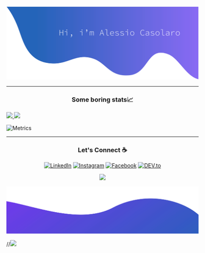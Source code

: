 ![alt text](./materials/top.svg)

---

<h3 align="center">Some boring stats📈</h3>
<a href="https://github.com/anuraghazra/github-readme-stats" alt="">
    <img src="https://github-readme-stats.vercel.app/api?username=BearGrillz99&hide=stars&show_icons=true&theme=dark&hide_border=true&icon_color=2764ba&bg_color=0d1117">
    <img src="https://metrics.lecoq.io/BearGrillz99?template=classic&base.header=0&base.activity=0&base.community=0&base.repositories=0&base.metadata=0&languages=1&languages.colors=github&languages.threshold=0%25&config.timezone=Europe%2FRome&config.animated=true)"> 
</a>

![Metrics](https://metrics.lecoq.io/BearGrillz99?template=classic&base.header=0&base.activity=0&base.community=0&base.repositories=0&base.metadata=0&languages=1&languages.colors=github&languages.threshold=0%25&config.timezone=Europe%2FRome&config.animated=true)

---

<h3 align="center">Let's Connect ☕</h3>
<p align="center"> 
  <a href="https://www.linkedin.com/in/" target="_blank"><img src="https://img.shields.io/badge/LinkedIn-%230077B5.svg?&style=flat-square&logo=linkedin&logoColor=white"  alt="LinkedIn"></a>
  <a href="https://www.instagram.com/alessio.casolaro" target="_blank"><img src="https://img.shields.io/badge/Instagram-%23E4405F.svg?&style=flat-square&logo=instagram&logoColor=white" alt="Instagram"></a>
  <a href="https://www.facebook.com/alessio.casolaro" target="_blank"><img src="https://img.shields.io/badge/Facebook-%231877F2.svg?&style=flat-square&logo=facebook&logoColor=white" alt="Facebook"></a>
  <a href="https://dev.to/" target="_blank"><img src="https://img.shields.io/badge/DEV-%230A0A0A.svg?&style=flat-square&logo=DEV.to&logoColor=white" alt="DEV.to"></a>
</p>

<p align="center">
    <img src = "https://komarev.com/ghpvc/?username=BearGrillz99&color=0d1117&style=flat-square">
</p>


![alt text](./materials/bottom.svg)

//<img src="https://github-readme-stats.anuraghazra1.vercel.app/api/top-langs/?username=BearGrillz99&theme=dark&hide_border=true&bg_color=0d1117&langs_count=4&layout=compact">
